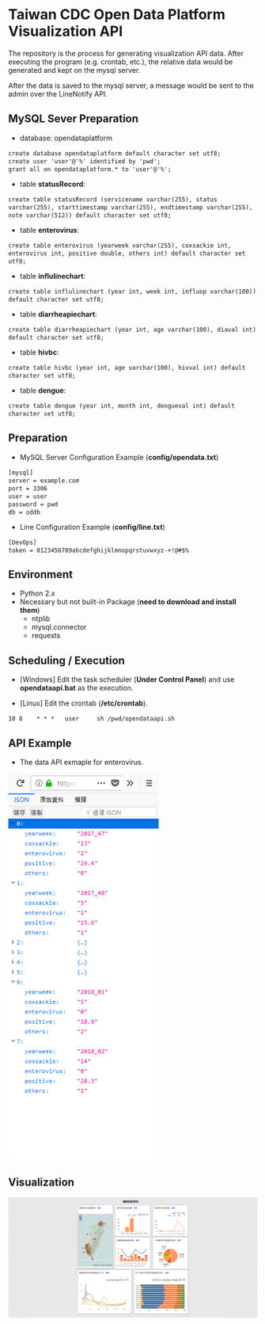 # Taiwan CDC Open Data Platform Visualization API



The repository is the process for generating visualization API data. After executing the program (e.g. crontab, etc.), the relative data would be generated and kept on the mysql server.

After the data is saved to the mysql server, a message would be sent to the admin over the LineNotify API.



## MySQL Sever Preparation



* database: opendataplatform

```mysql
create database opendataplatform default character set utf8;
create user 'user'@'%' identified by 'pwd';
grant all on opendataplatform.* to 'user'@'%';
```

* table **statusRecord**:

```mysql
create table statusRecord (servicename varchar(255), status varchar(255), starttimestamp varchar(255), endtimestamp varchar(255), note varchar(512)) default character set utf8;
```

* table **enterovirus**:

```mssql
create table enterovirus (yearweek varchar(255), coxsackie int, enterovirus int, positive double, others int) default character set utf8;
```

* table **influlinechart**:

```mysql
create table influlinechart (year int, week int, influop varchar(100)) default character set utf8;
```

* table **diarrheapiechart**:

```mysql
create table diarrheapiechart (year int, age varchar(100), diaval int) default character set utf8;
```

* table **hivbc**:

```mysql
create table hivbc (year int, age varchar(100), hivval int) default character set utf8;
```

* table **dengue**:

```mysql
create table dengue (year int, month int, dengueval int) default character set utf8;
```



## Preparation



* MySQL Server Configuration Example (**config/opendata.txt**)

```
[mysql]
server = example.com
port = 3306
user = user
password = pwd
db = oddb
```



* Line Configuration Example (**config/line.txt**)

```
[DevOps]
token = 0123456789abcdefghijklmnopqrstuvwxyz-+!@#$%
```



## Environment



* Python 2.x
* Necessary but not built-in Package (**need to download and install them**)
  * ntplib
  * mysql.connector
  * requests



## Scheduling / Execution



* [Windows] Edit the task scheduler (**Under Control Panel**) and use **opendataapi.bat** as the execution.


* [Linux] Edit the crontab (**/etc/crontab**).

```
10 8    * * *   user     sh /pwd/opendataapi.sh
```



## API Example



* The data API exmaple for enterovirus.

![api example](data/enterovirus.png)

## Visualization

![visualization](data/visualization.png)